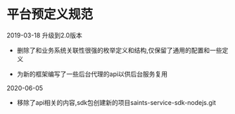 # 平台预定义规范

2019-03-18 升级到2.0版本

+ 删除了和业务系统关联性很强的枚举定义和结构,仅保留了通用的配置和一些定义

+ 为新的框架编写了一些后台代理的api以供后台服务复用

2020-06-05

+ 移除了api相关的内容,sdk包创建新的项目saints-service-sdk-nodejs.git